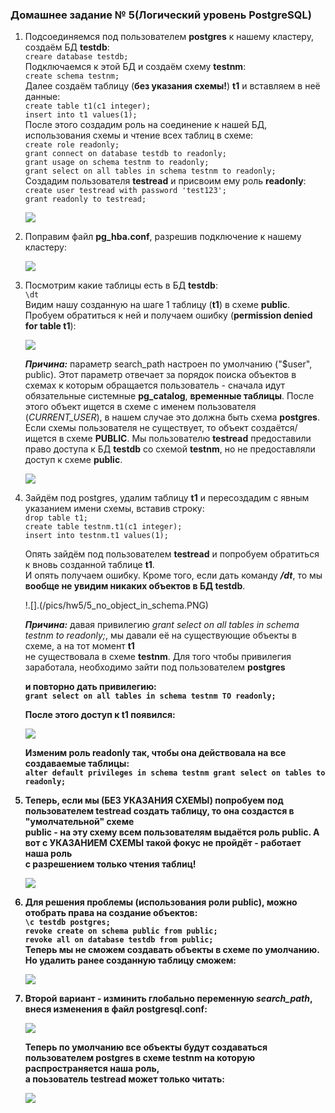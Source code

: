 ### Домашнее задание № 5(Логический уровень PostgreSQL)


1. Подсоединяемся под пользователем <b>postgres</b> к нашему кластеру, создаём БД <b>testdb</b>:  
	`creare database testdb;`  
	Подключаемся к этой БД и создаём схему <b>testnm</b>:  
	`create schema testnm;`  
	Далее создаём таблицу (<b>без указания схемы!</b>) <b>t1</b> и вставляем в неё данные:  
	`create table t1(c1 integer);`  
	`insert into t1 values(1);`  
	После этого создадим роль на соединение к нашей БД, использования схемы и чтение всех таблиц в схеме:  
	`create role readonly;`  
    `grant connect on database testdb to readonly;`  
    `grant usage on schema testnm to readonly;`  
    `grant select on all tables in schema testnm to readonly;`  
	Создадим пользователя <b>testread</b> и присвоим ему роль <b>readonly</b>:  
	`create user testread with password 'test123';`  
    `grant readonly to testread;`
	
    ![](pics/dz5/1_cr_db_schema_role_user.PNG)
	
2. Поправим файл <b>pg_hba.conf</b>, разрешив подключение к нашему кластеру:

    ![](pics/dz5/2_change_pg_hba.PNG)
	
3. Посмотрим какие таблицы есть в БД <b>testdb</b>:  
    `\dt`  
    Видим нашу созданную на шаге 1 таблицу (<b>t1</b>) в схеме <b>public</b>.  
	Пробуем обратиться к ней и получаем ошибку (<b>permission denied for table t1</b>):  
	
	![](pics/dz5/3_no_access_t1.PNG)
	
	<b><i>Причина:</i></b> параметр search_path настроен по умолчанию ("$user", public). Этот параметр отвечает за порядок поиска объектов в схемах к которым
	обращается пользователь - сначала идут обязательные системные <b>pg_catalog</b>, <b>временные таблицы</b>. После этого объект ищется в схеме
	с именем пользователя (<i>CURRENT_USER</i>), в нашем случае это должна быть схема <b>postgres</b>. Если схемы пользователя не существует, то
	объект создаётся/ищется в схеме <b>PUBLIC</b>. Мы пользователю <b>testread</b> предоставили право доступа к БД <b>testdb</b> со схемой <b>testnm</b>,
	но не предоставляли доступ к схеме <b>public</b>.

	![](pics/dz5/4_reason_no_access.PNG)
	
4. Зайдём под postgres, удалим таблицу <b>t1</b> и пересоздадим с явным указанием имени схемы, вставив строку:  
	`drop table t1;`  
    `create table testnm.t1(c1 integer);`  
    `insert into testnm.t1 values(1);`  

	Опять зайдём под пользователем <b>testread</b> и попробуем обратиться к вновь созданной таблице <b>t1</b>.  
	И опять получаем ошибку. Кроме того, если дать команду <b><i>/dt</i></b>, то мы <b>вообще не увидим никаких объектов в БД testdb</b>.  
	
	!.[].(/pics/hw5/5_no_object_in_schema.PNG)
	
	<b><i>Причина:</i></b> давая привилегию <i>grant select on all tables in schema testnm to readonly;</i>, мы давали её на существующие объекты в схеме, а на тот момент <b>t1</b>  
	не существовала в схеме <b>testnm</b>. Для того чтобы привилегия заработала, необходимо зайти под пользователем <b>postgres</p> и повторно дать привилегию:  
	`grant select on all tables in schema testnm TO readonly;`
	
	После этого доступ к <b>t1</b> появился:
	
	![](pics/dz5/6_grant_select.PNG)
	
	Изменим роль <b>readonly</b> так, чтобы она действовала на все создаваемые таблицы:  
	`alter default privileges in schema testnm grant select on tables to readonly;`  
	
5. Теперь, если мы (<b>БЕЗ УКАЗАНИЯ СХЕМЫ</b>) попробуем под пользователем <b>testread</b> создать таблицу, то она создастся в "умолчательной" схеме  
   <b>public</b> - на эту схему всем пользователям выдаётся роль <b>public</b>. А вот с <b>УКАЗАНИЕМ СХЕМЫ</b> такой фокус не пройдёт - работает наша роль  
   с разрешением только чтения таблиц!
   
   ![](pics/dz5/7_not_create_to_schema.PNG)
   
6. Для решения проблемы (использования роли <b>public</b>), можно отобрать права на создание объектов:  
   `\c testdb postgres;`  
   `revoke create on schema public from public;`  
   `revoke all on database testdb from public;`  
   Теперь мы не сможем создавать объекты в схеме по умолчанию. Но удалить ранее созданную таблицу сможем:
   
   ![](pics/dz5/8_revoke_public.PNG)  
   
7. Второй вариант - изминить глобально переменную <b><i>search_path</i></b>, внеся изменения в файл postgresql.conf:  
   
   ![](pics/dz5/9_postgresql.conf.PNG)
   
   Теперь по умолчанию все объекты будут создаваться пользователем <b>postgres</b> в схеме <b>testnm</b> на которую распространяется наша роль,  
   а поьзователь <b>testread</b> может только читать:
   
   ![](pics/dz5/91_change_schema.PNG)
